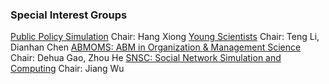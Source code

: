 ### Special Interest Groups

[Public Policy Simulation](/SIG/publicpolicysimulation) Chair: Hang Xiong
[Young Scientists](/SIG/youngscientists) Chair: Teng Li, Dianhan Chen
[ABMOMS: ABM in Organization & Management Science](/SIG/ABMOMS) Chair: Dehua Gao, Zhou He
[SNSC: Social Network Simulation and Computing](/SIG/SNSC) Chair: Jiang Wu
